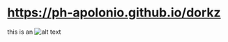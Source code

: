 # https://ph-apolonio.github.io/dorkz

this is an ![alt text](https://0e.vc/ "%253cscript%253ealert(1)%253c/script%253e
")


